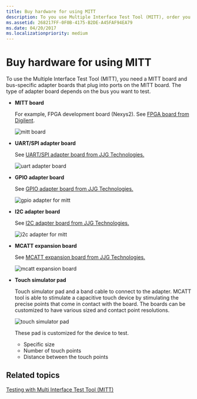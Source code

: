 ```yaml
---
title: Buy hardware for using MITT
description: To you use Multiple Interface Test Tool (MITT), order you need a MITT board and bus-specific adapter boards that plug into ports on the MITT board. The type of adapter board depends on the bus you want to test.
ms.assetid: 268217FF-0F0B-4175-B2DE-A45FAF94EA79
ms.date: 04/20/2017
ms.localizationpriority: medium
---
```


# Buy hardware for using MITT

To use the Multiple Interface Test Tool (MITT), you need a MITT board and bus-specific adapter boards that plug into ports on the MITT board. The type of adapter board depends on the bus you want to test.

- **MITT board**

    For example, FPGA development board (Nexys2). See [FPGA board from Digilent](https://store.digilentinc.com/nexys-2-spartan-3e-fpga-trainer-board-retired-see-nexys-4-ddr/).

    ![mitt board](images/g73a5707.jpg)

- **UART/SPI adapter board**

    See [UART/SPI adapter board from JJG Technologies.](http://www.jjgtechnologies.com/UART-SPI.htm)

    ![uart adapter board](images/uart1.png)

- **GPIO adapter board**

    See [GPIO adapter board from JJG Technologies.](http://www.jjgtechnologies.com/GPIO.htm)

    ![gpio adapter for mitt](images/gpioadapter.jpg)

- **I2C adapter board**

    See [I2C adapter board from JJG Technologies.](http://www.jjgtechnologies.com/I2C.htm)

    ![i2c adapter for mitt](images/i2cadapter.jpg)

- **MCATT expansion board**

    See [MCATT expansion board from JJG Technologies.](http://www.jjgtechnologies.com/mcatt.htm)

    ![mcatt expansion board](images/mcatt-exp.jpg)

- **Touch simulator pad**

    Touch simulator pad and a band cable to connect to the adapter. MCATT tool is able to stimulate a capacitive touch device by stimulating the precise points that come in contact with the board. The boards can be customized to have various sized and contact point resolutions.

    ![touch simulator pad](images/touch.jpg)

    These pad is customized for the device to test.

  - Specific size
  - Number of touch points
  - Distance between the touch points

## Related topics

[Testing with Multi Interface Test Tool (MITT)](https://docs.microsoft.com/windows-hardware/drivers/spb/testing-with-multi-interface-test-tool--mitt-)  
